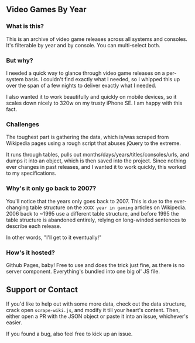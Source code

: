 ## Video Games By Year

### What is this?

This is an archive of video game releases across all systems and consoles. It's filterable by year and by console. You can multi-select both.

### But why?

I needed a quick way to glance through video game releases on a per-system basis. I couldn't find exactly what I needed, so I whipped this up over the span of a few nights to deliver exactly what I needed.

I also wanted it to work beautifully and quickly on mobile devices, so it scales down nicely to 320w on my trusty iPhone SE. I am happy with this fact.

### Challenges

The toughest part is gathering the data, which is/was scraped from Wikipedia pages using a rough script that abuses jQuery to the extreme.

It runs through tables, pulls out months/days/years/titles/consoles/urls, and dumps it into an object, which is then saved into the project. Since nothing ever changes in past releases, and I wanted it to work quickly, this worked to my specifications.

### Why's it only go back to 2007?

You'll notice that the years only goes back to 2007. This is due to the ever-changing table structure on the `XXXX year in gaming` articles on Wikipedia. 2006 back to ~1995 use a different table structure, and before 1995 the table structure is abandoned entirely, relying on long-winded sentences to describe each release.

In other words, "I'll get to it eventually!"

### How's it hosted?

Github Pages, baby! Free to use and does the trick just fine, as there is no server component. Everything's bundled into one big ol' JS file.

## Support or Contact

If you'd like to help out with some more data, check out the data structure, crack open `scrape-wiki.js`, and modify it till your heart's content. Then, either open a PR with the JSON object or paste it into an issue, whichever's easier.

If you found a bug, also feel free to kick up an issue.

